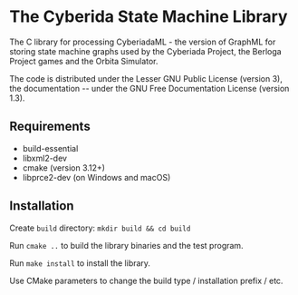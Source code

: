 # The Cyberida State Machine Library

The C library for processing CyberiadaML - the version of GraphML for storing state machine graphs
used by the Cyberiada Project, the Berloga Project games and the Orbita Simulator. 

The code is distributed under the Lesser GNU Public License (version 3), the documentation -- under
the GNU Free Documentation License (version 1.3).

## Requirements

* build-essential
* libxml2-dev
* cmake (version 3.12+)
* libprce2-dev (on Windows and macOS)

## Installation

Create `build` directory: `mkdir build && cd build`

Run `cmake ..` to build the library binaries and the test program.

Run `make install` to install the library.

Use CMake parameters to change the build type / installation prefix / etc.
